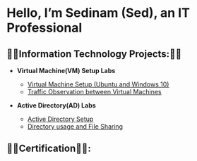 <h1>Hello, I’m  Sedinam (Sed), an IT Professional

<h2>👨‍💻Information Technology Projects:👨‍💻</h2>

- <b>Virtual Machine(VM) Setup Labs</b>
  - [Virtual Machine Setup (Ubuntu and Windows 10)](https://github.com/SedinamA/VM-Set-up)
  - [Traffic Observation between Virtual Machines](https://github.com/SedinamA/VM-Traffic)

- <b>Active Directory(AD) Labs</b>
  - [Active Directory Setup](https://github.com/SedinamA/AD-setup)
  - [Directory usage and File Sharing ](https://github.com/SedinamA/Security-File-Share)
 
    
<h2>👨‍💻Certification👨‍💻:</h2>
